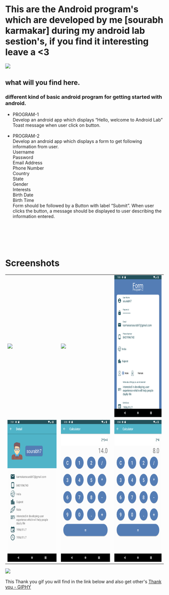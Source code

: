 # This are the Android program's which are developed by me [sourabh karmakar] during my android lab sestion's, if you find it interesting leave a <3

<img src="assets/gifs/pikachu-loader.gif">

## what will you find here.
### different kind of basic android program for getting started with android.

- PROGRAM-1 <br> 
Develop an android app which displays “Hello, welcome to Android Lab” Toast message
when user click on button. <br><br>
- PROGRAM-2<br>
Develop an android app which displays a form to get following information from user.<br>
Username<br>
Password<br>
Email Address<br>
Phone Number<br>
Country<br>
State<br>
Gender<br>
Interests<br>
Birth Date<br>
Birth Time<br>
Form should be followed by a Button with label “Submit”. When user clicks the button, a
message should be displayed to user describing the information entered. <br><br>

<img scr="assets/svg/screenshot.svg" height="50px">

# Screenshots
<table>
	<tr>
		<td>
			<img src="assets/Screenshots/dashboard.png" height="450px">	
		</td>
		<td>
			<img src="assets/Screenshots/pro1.png" height="450px">			
		</td>
		<td>
			<img src="assets/Screenshots/pro2.png" height="450px">			
		</td>
	</tr>
	<tr>
		<td>
			<img src="assets/Screenshots/pro2_details.png" height="450px">			
		</td>
		<td>
			<img src="assets/Screenshots/pro3(1).png" height="450px">			
		</td>
		<td>
			<img src="assets/Screenshots/pro3(2).png" height="450px">			
		</td>
	</tr>
</table>

<img src="https://media.giphy.com/media/l3q2FnW3yZRJVZH2g/giphy.gif" height="500px">


This Thank you gif you will find in the link below and also get other's
<a href="https://gph.is/2lDKqsX">Thank you - GIPHY</a>
